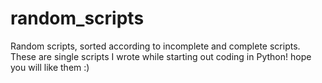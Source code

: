 # random_scripts
Random scripts, sorted according to incomplete and complete scripts. These are single scripts I wrote while starting out coding in Python! hope you will like them :)
